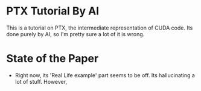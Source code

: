 # PTX Tutorial By AI

This is a tutorial on PTX, the intermediate representation of CUDA code. Its done purely by AI, so I'm pretty sure a lot of it is wrong.

# State of the Paper

- Right now, its 'Real Life example' part seems to be off. Its hallucinating a lot of stuff. However, 